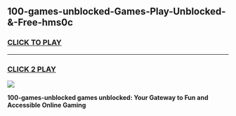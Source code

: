 
## 100-games-unblocked-Games-Play-Unblocked-&-Free-hms0c
<h3>
<a href="https://premium76.site?title=100-games-unblocked&ref=24A">CLICK TO PLAY</a></h3>
<hr>

<h3>
<a href="https://premium76.site?title=100-games-unblocked&ref=24A">CLICK 2 PLAY</a>
  
</h3>

<a href="https://premium76.site?title=100-games-unblocked&ref=24A"><img src="https://clearcache.store/games.png"></a>


**100-games-unblocked games unblocked: Your Gateway to Fun and Accessible Online Gaming**
